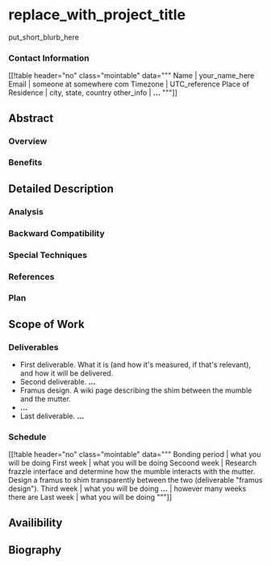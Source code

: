 

# replace_with_project_title

put_short_blurb_here 


### Contact Information
[[!table header="no" class="mointable" data="""
 Name  |  your_name_here 
 Email  |  someone at somewhere com 
 Timezone  |  UTC_reference 
 Place of Residence  |  city, state, country 
 other_info  |  **...** 
"""]]


## Abstract


### Overview


### Benefits


## Detailed Description


### Analysis


### Backward Compatibility


### Special Techniques


### References


### Plan


## Scope of Work


### Deliverables

* First deliverable.  What it is (and how it's measured, if that's relevant), and how it will be delivered. 
* Second deliverable.  **...** 
* Framus design.  A wiki page describing the shim between the mumble and the mutter. 
* **...** 
* Last deliverable. **...** 

### Schedule
[[!table header="no" class="mointable" data="""
 Bonding period  |  what you will be doing 
 First week  |  what you will be doing 
 Secoond week  |  Research frazzle interface and determine how the mumble interacts with the mutter.  Design a framus to shim transparently between the two (deliverable "framus design"). 
 Third week  |  what you will be doing 
 **...**  |  however many weeks there are 
 Last week  |  what you will be doing 
"""]]


## Availibility


## Biography

